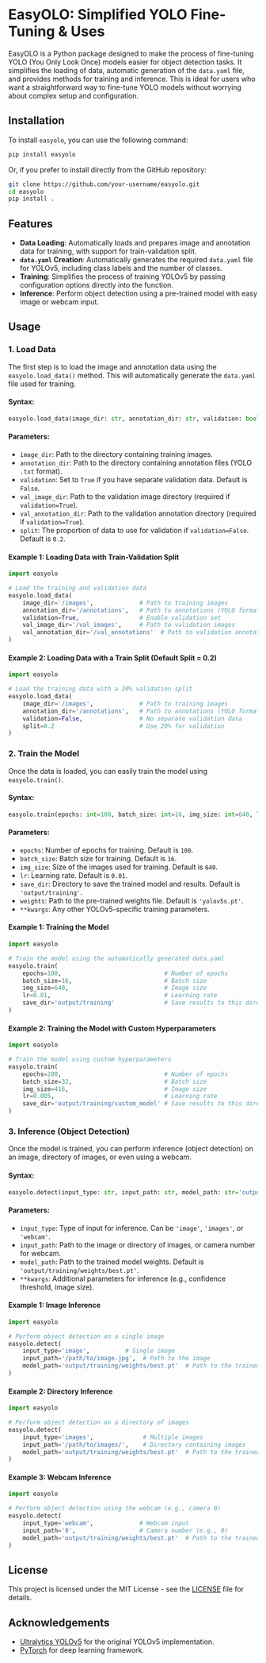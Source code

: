 # EasyOLO: Simplified YOLO Fine-Tuning & Uses

EasyOLO is a Python package designed to make the process of fine-tuning YOLO (You Only Look Once) models easier for object detection tasks. It simplifies the loading of data, automatic generation of the `data.yaml` file, and provides methods for training and inference. This is ideal for users who want a straightforward way to fine-tune YOLO models without worrying about complex setup and configuration.

## Installation

To install `easyolo`, you can use the following command:

```bash
pip install easyolo
```

Or, if you prefer to install directly from the GitHub repository:

```bash
git clone https://github.com/your-username/easyolo.git
cd easyolo
pip install .
```

## Features

- **Data Loading**: Automatically loads and prepares image and annotation data for training, with support for train-validation split.
- **`data.yaml` Creation**: Automatically generates the required `data.yaml` file for YOLOv5, including class labels and the number of classes.
- **Training**: Simplifies the process of training YOLOv5 by passing configuration options directly into the function.
- **Inference**: Perform object detection using a pre-trained model with easy image or webcam input.

## Usage

### 1. **Load Data**

The first step is to load the image and annotation data using the `easyolo.load_data()` method. This will automatically generate the `data.yaml` file used for training.

#### Syntax:

```python
easyolo.load_data(image_dir: str, annotation_dir: str, validation: bool=False, val_image_dir: str=None, val_annotation_dir: str=None, split: float=0.2)
```

#### Parameters:
- `image_dir`: Path to the directory containing training images.
- `annotation_dir`: Path to the directory containing annotation files (YOLO `.txt` format).
- `validation`: Set to `True` if you have separate validation data. Default is `False`.
- `val_image_dir`: Path to the validation image directory (required if `validation=True`).
- `val_annotation_dir`: Path to the validation annotation directory (required if `validation=True`).
- `split`: The proportion of data to use for validation if `validation=False`. Default is `0.2`.

#### Example 1: **Loading Data with Train-Validation Split**

```python
import easyolo

# Load the training and validation data
easyolo.load_data(
    image_dir='/images',             # Path to training images
    annotation_dir='/annotations',   # Path to annotations (YOLO format)
    validation=True,                 # Enable validation set
    val_image_dir='/val_images',     # Path to validation images
    val_annotation_dir='/val_annotations'  # Path to validation annotations
)
```

#### Example 2: **Loading Data with a Train Split (Default Split = 0.2)**

```python
import easyolo

# Load the training data with a 20% validation split
easyolo.load_data(
    image_dir='/images',             # Path to training images
    annotation_dir='/annotations',   # Path to annotations (YOLO format)
    validation=False,                # No separate validation data
    split=0.2                        # Use 20% for validation
)
```

### 2. **Train the Model**

Once the data is loaded, you can easily train the model using `easyolo.train()`.

#### Syntax:

```python
easyolo.train(epochs: int=100, batch_size: int=16, img_size: int=640, lr: float=0.01, save_dir: str='output/training', weights: str='yolov5s.pt', **kwargs)
```

#### Parameters:
- `epochs`: Number of epochs for training. Default is `100`.
- `batch_size`: Batch size for training. Default is `16`.
- `img_size`: Size of the images used for training. Default is `640`.
- `lr`: Learning rate. Default is `0.01`.
- `save_dir`: Directory to save the trained model and results. Default is `'output/training'`.
- `weights`: Path to the pre-trained weights file. Default is `'yolov5s.pt'`.
- `**kwargs`: Any other YOLOv5-specific training parameters.

#### Example 1: **Training the Model**

```python
import easyolo

# Train the model using the automatically generated data.yaml
easyolo.train(
    epochs=100,                             # Number of epochs
    batch_size=16,                          # Batch size
    img_size=640,                           # Image size
    lr=0.01,                                # Learning rate
    save_dir='output/training'              # Save results to this directory
)
```

#### Example 2: **Training the Model with Custom Hyperparameters**

```python
import easyolo

# Train the model using custom hyperparameters
easyolo.train(
    epochs=200,                             # Number of epochs
    batch_size=32,                          # Batch size
    img_size=416,                           # Image size
    lr=0.005,                               # Learning rate
    save_dir='output/training/custom_model' # Save results to this directory
)
```

### 3. **Inference (Object Detection)**

Once the model is trained, you can perform inference (object detection) on an image, directory of images, or even using a webcam.

#### Syntax:

```python
easyolo.detect(input_type: str, input_path: str, model_path: str='output/training/weights/best.pt', **kwargs)
```

#### Parameters:
- `input_type`: Type of input for inference. Can be `'image'`, `'images'`, or `'webcam'`.
- `input_path`: Path to the image or directory of images, or camera number for webcam.
- `model_path`: Path to the trained model weights. Default is `'output/training/weights/best.pt'`.
- `**kwargs`: Additional parameters for inference (e.g., confidence threshold, image size).

#### Example 1: **Image Inference**

```python
import easyolo

# Perform object detection on a single image
easyolo.detect(
    input_type='image',          # Single image
    input_path='/path/to/image.jpg',  # Path to the image
    model_path='output/training/weights/best.pt'  # Path to the trained model
)
```

#### Example 2: **Directory Inference**

```python
import easyolo

# Perform object detection on a directory of images
easyolo.detect(
    input_type='images',              # Multiple images
    input_path='/path/to/images/',    # Directory containing images
    model_path='output/training/weights/best.pt'  # Path to the trained model
)
```

#### Example 3: **Webcam Inference**

```python
import easyolo

# Perform object detection using the webcam (e.g., camera 0)
easyolo.detect(
    input_type='webcam',             # Webcam input
    input_path='0',                  # Camera number (e.g., 0)
    model_path='output/training/weights/best.pt'  # Path to the trained model
)
```

## License

This project is licensed under the MIT License - see the [LICENSE](LICENSE) file for details.

## Acknowledgements

- [Ultralytics YOLOv5](https://github.com/ultralytics/yolov5) for the original YOLOv5 implementation.
- [PyTorch](https://pytorch.org/) for deep learning framework.

